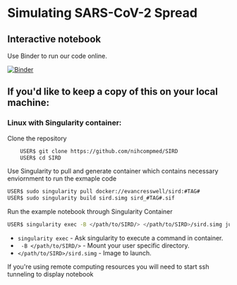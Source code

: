 # Simulating SARS-CoV-2 Spread
## Interactive notebook
Use Binder to run our code online.

[![Binder](https://mybinder.org/badge_logo.svg)](https://mybinder.org/v2/gh/nihcompmed/SIRD/master)

## If you'd like to keep a copy of this on your local machine:
### Linux with Singularity container:
Clone the repository
```bash
    USER$ git clone https://github.com/nihcompmed/SIRD
    USER$ cd SIRD
```
Use Singularity to pull and generate container which contains necessary enviornment to run the exmaple code
```bash
USER$ sudo singularity pull docker://evancresswell/sird:#TAG#
USER$ sudo singularity build sird.simg sird_#TAG#.sif
```
Run the example notebook through Singularity Container
```bash
USER$ singularity exec -B </path/to/SIRD/> </path/to/SIRD>/sird.simg jupyter notebook SIRD_example.ipynb
```
* ``singularity exec`` - Ask singularity to execute a command in container.
* `` -B </path/to/SIRD/>`` - Mount your user specific directory. 
* ``</path/to/SIRD>/sird.simg`` - Image to launch.

If you're using remote computing resources you will need to start ssh tunneling to display notebook
